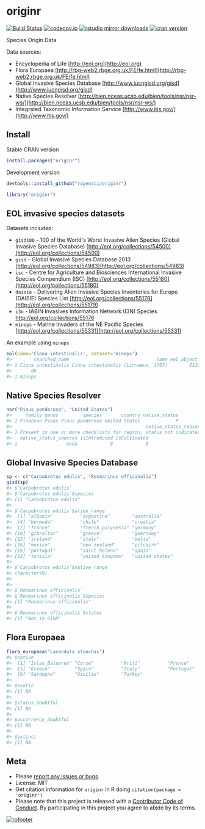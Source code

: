 originr
========



[![Build Status](https://travis-ci.org/ropensci/originr.svg?branch=master)](https://travis-ci.org/ropensci/originr)
[![codecov.io](https://codecov.io/github/ropensci/originr/coverage.svg?branch=master)](https://codecov.io/github/ropensci/originr?branch=master)
[![rstudio mirror downloads](http://cranlogs.r-pkg.org/badges/originr)](https://github.com/metacran/cranlogs.app)
[![cran version](http://www.r-pkg.org/badges/version/originr)](https://cran.r-project.org/package=originr)

Species Origin Data

Data sources:

* Encyclopedia of Life [http://eol.org](http://eol.org)
* Flora Europaea [http://rbg-web2.rbge.org.uk/FE/fe.html](http://rbg-web2.rbge.org.uk/FE/fe.html)
* Global Invasive Species Database [http://www.iucngisd.org/gisd](http://www.iucngisd.org/gisd)
* Native Species Resolver [http://bien.nceas.ucsb.edu/bien/tools/nsr/nsr-ws/](http://bien.nceas.ucsb.edu/bien/tools/nsr/nsr-ws/)
* Integrated Taxonomic Information Service [http://www.itis.gov/](http://www.itis.gov/)

## Install

Stable CRAN version


```r
install.packages("originr")
```

Development version


```r
devtools::install_github("ropensci/originr")
```


```r
library("originr")
```

## EOL invasive species datasets

Datasets included:

* `gisd100` - 100 of the World's Worst Invasive Alien Species
(Global Invasive Species Database) [http://eol.org/collections/54500](http://eol.org/collections/54500)
* `gisd` - Global Invasive Species Database 2013 [http://eol.org/collections/54983](http://eol.org/collections/54983)
* `isc` - Centre for Agriculture and Biosciences International Invasive Species
Compendium (ISC) [http://eol.org/collections/55180](http://eol.org/collections/55180)
* `daisie` - Delivering Alien Invasive Species Inventories for Europe (DAISIE) Species
List [http://eol.org/collections/55179](http://eol.org/collections/55179)
* `i3n` - IABIN Invasives Information Network (I3N) Species
http://eol.org/collections/55176
* `mineps` - Marine Invaders of the NE Pacific Species [http://eol.org/collections/55331](http://eol.org/collections/55331)

An example using `mineps`


```r
eol(name='Ciona intestinalis', dataset='mineps')
#>        searched_name                                name eol_object_id
#> 1 Ciona intestinalis Ciona intestinalis (Linnaeus, 1767)        512629
#>       db
#> 1 mineps
```

## Native Species Resolver


```r
nsr("Pinus ponderosa", "United States")
#>     family genus         species       country native_status
#> 1 Pinaceae Pinus Pinus ponderosa United States             P
#>                                                 native_status_reason
#> 1 Present in one or more checklists for region, status not indicated
#>   native_status_sources isIntroduced isCultivated
#> 1                  usda            0            0
```

## Global Invasive Species Database


```r
sp <- c("Carpobrotus edulis", "Rosmarinus officinalis")
gisd(sp)
#> $`Carpobrotus edulis`
#> $`Carpobrotus edulis`$species
#> [1] "Carpobrotus edulis"
#>
#> $`Carpobrotus edulis`$alien_range
#>  [1] "albania"          "argentina"        "australia"
#>  [4] "bermuda"          "chile"            "croatia"
#>  [7] "france"           "french polynesia" "germany"
#> [10] "gibraltar"        "greece"           "guernsey"
#> [13] "ireland"          "italy"            "malta"
#> [16] "mexico"           "new zealand"      "pitcairn"
#> [19] "portugal"         "saint helena"     "spain"
#> [22] "tunisia"          "united kingdom"   "united states"
#>
#> $`Carpobrotus edulis`$native_range
#> character(0)
#>
#>
#> $`Rosmarinus officinalis`
#> $`Rosmarinus officinalis`$species
#> [1] "Rosmarinus officinalis"
#>
#> $`Rosmarinus officinalis`$status
#> [1] "Not in GISD"
```

## Flora Europaea


```r
flora_europaea("Lavandula stoechas")
#> $native
#>  [1] "Islas_Baleares" "Corse"          "Kriti"          "France"
#>  [5] "Greece"         "Spain"          "Italy"          "Portugal"
#>  [9] "Sardegna"       "Sicilia"        "Turkey"
#>
#> $exotic
#> [1] NA
#>
#> $status_doubtful
#> [1] NA
#>
#> $occurrence_doubtful
#> [1] NA
#>
#> $extinct
#> [1] NA
```

## Meta

* Please [report any issues or bugs](https://github.com/ropensci/originr/issues).
* License: MIT
* Get citation information for `originr` in R doing `citation(package = 'originr')`
* Please note that this project is released with a [Contributor Code of Conduct](CONDUCT.md). By participating in this project you agree to abide by its terms.

[![rofooter](http://ropensci.org/public_images/github_footer.png)](http://ropensci.org)
